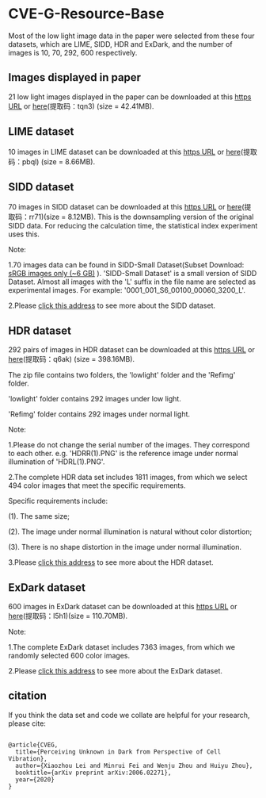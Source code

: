 # CVE-G-Resource-Base
Most of the low light image data in the paper were selected from these four datasets, which are LIME, SIDD, HDR and ExDark, and the number of images is 10, 70, 292, 600 respectively. 

## Images displayed in paper

21 low light images displayed in the paper can be downloaded at this [https URL](https://cloud.189.cn/t/uIrMJv36RZVn) or [here](https://pan.baidu.com/s/1nNWskL1NKZSmK44XaSfqCg)(提取码：tqn3) (size = 42.41MB). 

## LIME dataset

10 images in LIME dataset can be downloaded at this [https URL](https://cloud.189.cn/t/AJRfYvUFBV3e) or [here](https://pan.baidu.com/s/1BOlXrvzTLDWhkLBbSiLmqQ)(提取码：pbql)   (size = 8.66MB).

## SIDD dataset

70 images in SIDD dataset can be downloaded at this [https URL](https://cloud.189.cn/t/IbmIZrzArAzm) or [here](https://pan.baidu.com/s/1lwZyfPGpumIJPkfPDCKxDQ)(提取码：rr71)(size = 8.12MB). 
This is the downsampling version of the original SIDD data. For reducing the calculation time, the statistical index experiment uses this.

Note:

1.70 images data can be found in SIDD-Small Dataset(Subset Download: [sRGB images only (~6 GB)](https://competitions.codalab.org/my/datasets/download/a26784fe-cf33-48c2-b61f-94b299dbc0f2) ). 'SIDD-Small Dataset' is a small version of SIDD Dataset. Almost all images with the 'L' suffix in the file name are selected as experimental images. For example: '0001_001_S6_00100_00060_3200_L'.

2.Please [click this address](https://www.eecs.yorku.ca/~kamel/sidd/dataset.php) to see more about the SIDD dataset.

## HDR dataset

292 pairs of images in HDR dataset can be downloaded at this [https URL](https://cloud.189.cn/t/yymaUrmuiMny) or [here](https://pan.baidu.com/s/1v8YoVVwJE5qLx_JldNAaXg)(提取码：q6ak) (size = 398.16MB).

The zip file contains two folders, the 'lowlight' folder and the 'Refimg' folder.

'lowlight' folder contains 292 images under low light.

'Refimg' folder contains 292 images under normal light.

Note: 

1.Please do not change the serial number of the images. They correspond to each other. e.g.  'HDRR(1).PNG' is the reference image under normal illumination of 'HDRL(1).PNG'.

2.The complete HDR data set includes 1811 images, from which we select 494 color images that meet the specific requirements.

Specific requirements include:

(1). The same size;

(2). The image under normal illumination is natural without color distortion;

(3). There is no shape distortion in the image under normal illumination.

3.Please [click this address](https://live.ece.utexas.edu/research/HDRDB/hdr_index.html) to see more about the HDR dataset.

## ExDark dataset

600 images in ExDark dataset can be downloaded at this [https URL](https://cloud.189.cn/t/jAbQveiqeEZb) or [here](https://pan.baidu.com/s/1ZbuaVg9J79hfqtjkKqVmog)(提取码：l5h1)(size = 110.70MB).

Note: 

1.The complete ExDark dataset includes 7363 images, from which we randomly selected 600 color images.

2.Please [click this address](https://github.com/cs-chan/Exclusively-Dark-Image-Dataset) to see more about the ExDark dataset.


## citation

If you think the data set and code we collate are helpful for your research, please cite:

```

@article{CVEG,
  title={Perceiving Unknown in Dark from Perspective of Cell Vibration},
  author={Xiaozhou Lei and Minrui Fei and Wenju Zhou and Huiyu Zhou},
  booktitle={arXiv preprint arXiv:2006.02271},
  year={2020}
}


```

